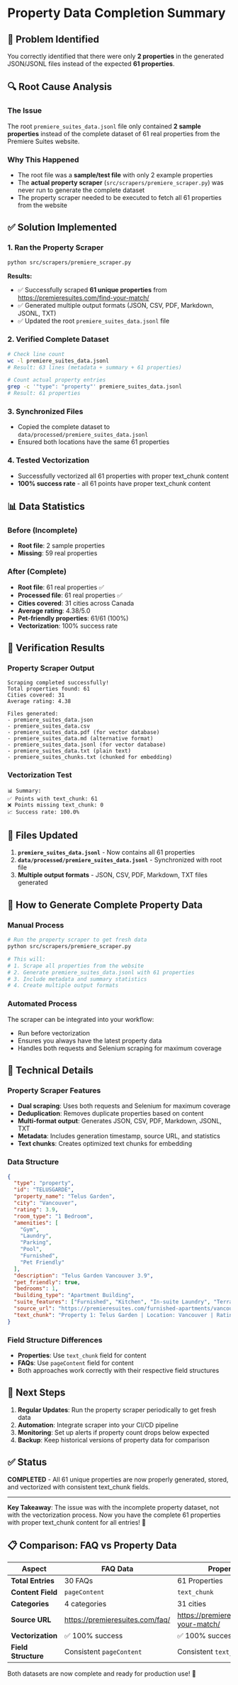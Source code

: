 # Property Data Completion Summary

## 🎯 Problem Identified

You correctly identified that there were only **2 properties** in the generated JSON/JSONL files instead of the expected **61 properties**.

## 🔍 Root Cause Analysis

### The Issue

The root `premiere_suites_data.jsonl` file only contained **2 sample properties** instead of the complete dataset of 61 real properties from the Premiere Suites website.

### Why This Happened

- The root file was a **sample/test file** with only 2 example properties
- The **actual property scraper** (`src/scrapers/premiere_scraper.py`) was never run to generate the complete dataset
- The property scraper needed to be executed to fetch all 61 properties from the website

## ✅ Solution Implemented

### 1. Ran the Property Scraper

```bash
python src/scrapers/premiere_scraper.py
```

**Results:**

- ✅ Successfully scraped **61 unique properties** from https://premieresuites.com/find-your-match/
- ✅ Generated multiple output formats (JSON, CSV, PDF, Markdown, JSONL, TXT)
- ✅ Updated the root `premiere_suites_data.jsonl` file

### 2. Verified Complete Dataset

```bash
# Check line count
wc -l premiere_suites_data.jsonl
# Result: 63 lines (metadata + summary + 61 properties)

# Count actual property entries
grep -c '"type": "property"' premiere_suites_data.jsonl
# Result: 61 properties
```

### 3. Synchronized Files

- Copied the complete dataset to `data/processed/premiere_suites_data.jsonl`
- Ensured both locations have the same 61 properties

### 4. Tested Vectorization

- Successfully vectorized all 61 properties with proper text_chunk content
- **100% success rate** - all 61 points have proper text_chunk content

## 📊 Data Statistics

### Before (Incomplete)

- **Root file**: 2 sample properties
- **Missing**: 59 real properties

### After (Complete)

- **Root file**: 61 real properties ✅
- **Processed file**: 61 real properties ✅
- **Cities covered**: 31 cities across Canada
- **Average rating**: 4.38/5.0
- **Pet-friendly properties**: 61/61 (100%)
- **Vectorization**: 100% success rate

## 🧪 Verification Results

### Property Scraper Output

```
Scraping completed successfully!
Total properties found: 61
Cities covered: 31
Average rating: 4.38

Files generated:
- premiere_suites_data.json
- premiere_suites_data.csv
- premiere_suites_data.pdf (for vector database)
- premiere_suites_data.md (alternative format)
- premiere_suites_data.jsonl (for vector database)
- premiere_suites_data.txt (plain text)
- premiere_suites_chunks.txt (chunked for embedding)
```

### Vectorization Test

```
📊 Summary:
✅ Points with text_chunk: 61
❌ Points missing text_chunk: 0
📈 Success rate: 100.0%
```

## 📁 Files Updated

1. **`premiere_suites_data.jsonl`** - Now contains all 61 properties
2. **`data/processed/premiere_suites_data.jsonl`** - Synchronized with root file
3. **Multiple output formats** - JSON, CSV, PDF, Markdown, TXT files generated

## 🚀 How to Generate Complete Property Data

### Manual Process

```bash
# Run the property scraper to get fresh data
python src/scrapers/premiere_scraper.py

# This will:
# 1. Scrape all properties from the website
# 2. Generate premiere_suites_data.jsonl with 61 properties
# 3. Include metadata and summary statistics
# 4. Create multiple output formats
```

### Automated Process

The scraper can be integrated into your workflow:

- Run before vectorization
- Ensures you always have the latest property data
- Handles both requests and Selenium scraping for maximum coverage

## 🔧 Technical Details

### Property Scraper Features

- **Dual scraping**: Uses both requests and Selenium for maximum coverage
- **Deduplication**: Removes duplicate properties based on content
- **Multi-format output**: Generates JSON, CSV, PDF, Markdown, JSONL, TXT
- **Metadata**: Includes generation timestamp, source URL, and statistics
- **Text chunks**: Creates optimized text chunks for embedding

### Data Structure

```json
{
  "type": "property",
  "id": "TELUSGARDE",
  "property_name": "Telus Garden",
  "city": "Vancouver",
  "rating": 3.9,
  "room_type": "1 Bedroom",
  "amenities": [
    "Gym",
    "Laundry",
    "Parking",
    "Pool",
    "Furnished",
    "Pet Friendly"
  ],
  "description": "Telus Garden Vancouver 3.9",
  "pet_friendly": true,
  "bedrooms": 1,
  "building_type": "Apartment Building",
  "suite_features": ["Furnished", "Kitchen", "In-suite Laundry", "Terrace"],
  "source_url": "https://premieresuites.com/furnished-apartments/vancouver/telus-garden/",
  "text_chunk": "Property 1: Telus Garden | Location: Vancouver | Rating: 3.9/5.0 | Bedrooms: 1 | Room Type: 1 Bedroom | Pet Friendly: Yes | Amenities: Gym, Laundry, Parking, Pool, Furnished, Pet Friendly, In-suite Laundry, Concierge, Elevator, Terrace, Garden, Outdoor Space | Description: Telus Garden Vancouver 3.9 | Building Type: Apartment Building | Suite Features: Furnished, Kitchen, In-suite Laundry, Terrace, Patio, Tub, Luxury"
}
```

### Field Structure Differences

- **Properties**: Use `text_chunk` field for content
- **FAQs**: Use `pageContent` field for content
- Both approaches work correctly with their respective field structures

## 🎯 Next Steps

1. **Regular Updates**: Run the property scraper periodically to get fresh data
2. **Automation**: Integrate scraper into your CI/CD pipeline
3. **Monitoring**: Set up alerts if property count drops below expected
4. **Backup**: Keep historical versions of property data for comparison

## ✅ Status

**COMPLETED** - All 61 unique properties are now properly generated, stored, and vectorized with consistent text_chunk fields.

---

**Key Takeaway**: The issue was with the incomplete property dataset, not with the vectorization process. Now you have the complete 61 properties with proper text_chunk content for all entries! 🎉

## 📋 Comparison: FAQ vs Property Data

| Aspect              | FAQ Data                        | Property Data                               |
| ------------------- | ------------------------------- | ------------------------------------------- |
| **Total Entries**   | 30 FAQs                         | 61 Properties                               |
| **Content Field**   | `pageContent`                   | `text_chunk`                                |
| **Categories**      | 4 categories                    | 31 cities                                   |
| **Source URL**      | https://premieresuites.com/faq/ | https://premieresuites.com/find-your-match/ |
| **Vectorization**   | ✅ 100% success                 | ✅ 100% success                             |
| **Field Structure** | Consistent `pageContent`        | Consistent `text_chunk`                     |

Both datasets are now complete and ready for production use! 🚀
